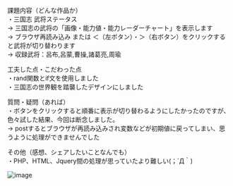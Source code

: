 課題内容（どんな作品か）  
・三国志 武将ステータス  
 -> 三国志の武将の「画像・能力値・能力レーダーチャート」を表示します  
 -> ブラウザ再読み込み または ＜（左ボタン）・＞（右ボタン）をクリックすると武将が切り替わります  
 -> 収録武将：呂布,呂蒙,曹操,諸葛亮,周瑜  
  
工夫した点・こだわった点  
・rand関数とif文を使用しました  
・三国志の世界観を踏襲したデザインにしました  
  
質問・疑問（あれば）  
・ボタンをクリックすると順番に表示が切り替わるようにしたかったのですが、色々試した結果、今回は断念しました。  
 -> postするとブラウザが再読み込みされ変数などが初期値に戻ってしまい、思うように処理ができませんでした  
  
その他（感想、シェアしたいことなんでも）  
・PHP、HTML、Jquery間の処理が思っていたより難しい(；´Д｀)  
  
![image](https://user-images.githubusercontent.com/81688850/121556574-f6189c80-ca4e-11eb-8c9e-c15554dd844a.png)

